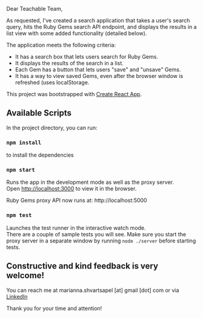 Dear Teachable Team,

As requested, I've created a search application that takes a user's search query, hits the Ruby Gems search API endpoint, and displays the results in a list view with some added functionality (detailed below).

The application meets the following criteria:

-   It has a search box that lets users search for Ruby Gems.
-   It displays the results of the search in a list.
-   Each Gem has a button that lets users "save" and "unsave" Gems.
-   It has a way to view saved Gems, even after the browser window is refreshed (uses localStorage.

This project was bootstrapped with [Create React App](https://github.com/facebook/create-react-app).

## Available Scripts

In the project directory, you can run:

### `npm install`

to install the dependencies

### `npm start`

Runs the app in the development mode as well as the proxy server.<br>
Open [http://localhost:3000](http://localhost:3000) to view it in the browser.

Ruby Gems proxy API now runs at: http://localhost:5000

### `npm test`

Launches the test runner in the interactive watch mode.<br>
There are a couple of sample tests you will see. Make sure you start the proxy server in a separate window by running `node ./server` before starting tests.

## Constructive and kind feedback is very welcome!

You can reach me at marianna.shvartsapel [at] gmail [dot] com or via [LinkedIn](https://www.linkedin.com/in/marianna-shvartsapel/)

Thank you for your time and attention!
